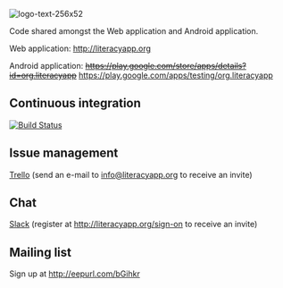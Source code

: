 ![logo-text-256x52](https://cloud.githubusercontent.com/assets/15718174/12427414/69022b0c-bedf-11e5-99d4-172819f03de2.png)

Code shared amongst the Web application and Android application.

Web application: http://literacyapp.org

Android application: ~~https://play.google.com/store/apps/details?id=org.literacyapp~~ https://play.google.com/apps/testing/org.literacyapp

## Continuous integration
[![Build Status](https://travis-ci.org/literacyapp-org/literacyapp-model.svg)](https://travis-ci.org/literacyapp-org/literacyapp-model)

## Issue management
[Trello](https://trello.com/b/les4HgKG/team-development) (send an e-mail to info@literacyapp.org to receive an invite)

## Chat
[Slack](https://literacyapp.slack.com/messages/team-development) (register at http://literacyapp.org/sign-on to receive an invite)

## Mailing list
Sign up at http://eepurl.com/bGihkr
